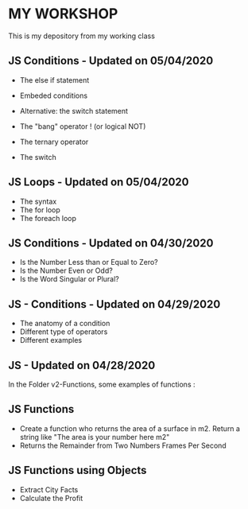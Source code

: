 # MY WORKSHOP
This is my depository from my working class


## JS Conditions - Updated on 05/04/2020
  - The else if statement
  - Embeded conditions
  - Alternative: the switch statement
  -  The "bang" operator ! (or logical NOT)
  - The ternary operator

  - The switch

## JS Loops - Updated on 05/04/2020

  - The syntax 
  - The for loop
  - The foreach loop 


## JS Conditions - Updated on 04/30/2020

   - Is the Number Less than or Equal to Zero?
   - Is the Number Even or Odd?
   - Is the Word Singular or Plural?


## JS  - Conditions -  Updated on 04/29/2020

  - The anatomy of a condition
  - Different type of operators
  - Different examples


## JS  - Updated on 04/28/2020

In the Folder v2-Functions, some examples of functions :

## JS Functions
  - Create a function who returns the area of a surface in m2. Return a string like "The area is your number here m2"
  - Returns the Remainder from Two Numbers
  Frames Per Second

## JS Functions using Objects
  - Extract City Facts
  - Calculate the Profit


